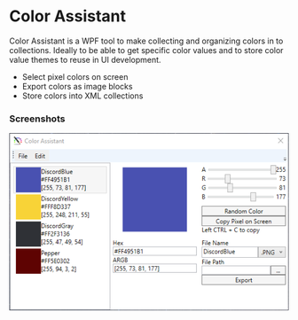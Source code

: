 # Color Assistant


Color Assistant is a WPF tool to make collecting and organizing colors in to collections. Ideally to be able to get specific color values and to store color value themes to reuse in UI development.

  - Select pixel colors on screen
  - Export colors as image blocks
  - Store colors into XML collections

### Screenshots

![alt text](https://github.com/Joben28/ColorAssistant/blob/master/ColorAssistant-Main.png?raw=true "Application View")
